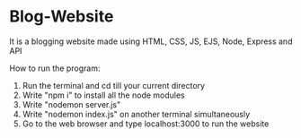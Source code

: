 # Blog-Website
It is a blogging website made using HTML, CSS, JS, EJS, Node, Express and API

How to run the program:
1) Run the terminal and cd till your current directory
2) Write "npm i" to install all the node modules
3) Write "nodemon server.js"
4) Write "nodemon index.js" on another terminal simultaneously
5) Go to the web browser and type localhost:3000 to run the website
